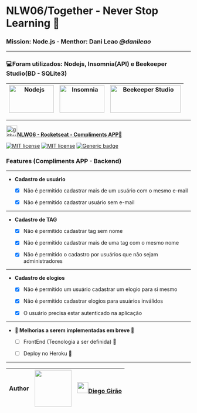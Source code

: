 # **NLW06/Together - Never Stop Learning 🚀**

### **Mission: Node.js - Menthor**: Dani Leao *@danileao*
---
### **💻Foram utilizados: Nodejs, Insomnia(API) e Beekeeper Studio(BD - SQLite3)**


<img src = "https://nodejs.org/static/images/logo.svg" title="Nodejs" width="122" height="75"> | <img src = "https://insomnia.rest/images/insomnia-logo.svg" title="Insomnia" width="122" height="75"> | <img src = "https://docs.beekeeperstudio.io/rails/active_storage/blobs/redirect/eyJfcmFpbHMiOnsibWVzc2FnZSI6IkJBaHBCZz09IiwiZXhwIjpudWxsLCJwdXIiOiJibG9iX2lkIn19--d8c86b0688f5a0ed4e61b8b24850b7b18cc29a09/bk-logo-full-white(1).svg" title="Beekeeper Studio" width="192" height="75">
---|---|---
---
[<img src = "https://github.githubassets.com/images/modules/logos_page/Octocat.png" title="github.com/Diego-Girao/NLW06" width="30">**NLW06 - Rocketseat - Compliments APP🚀**](https://github.com/Diego-Girao/NLW06)


[![MIT license](https://img.shields.io/badge/Language-TypeScript-blue.svg)](https://lbesson.mit-license.org/)
[![MIT license](https://img.shields.io/badge/License-MIT-blue.svg)](https://lbesson.mit-license.org/)
[![Generic badge](https://img.shields.io/badge/NWL06/Together-SUCCESS-<COLOR>.svg)](https://shields.io/)



### Features (Compliments APP - Backend)
---
- **Cadastro de usuário**

   - [x] Não é permitido cadastrar mais de um usuário com o mesmo e-mail
    
   - [x] Não é permitido cadastrar usuário sem e-mail
---

- **Cadastro de TAG**

   - [x] Não é permitido cadastrar tag sem nome

   - [x] Não é permitido cadastrar mais de uma tag com o mesmo nome

   - [x] Não é permitido o cadastro por usuários que não sejam administradores
---
- **Cadastro de elogios**

   - [X] Não é permitido um usuário cadastrar um elogio para si mesmo

   - [X] Não é permitido cadastrar elogios para usuários inválidos

   - [X] O usuário precisa estar autenticado na aplicação
---
- **🚧 Melhorias a serem implementadas em breve 🚧**

   - [ ] FrontEnd (Tecnologia a ser definida) 🚧

   - [ ] Deploy no Heroku 🚧

---


**Author** | <img src = "https://avatars.githubusercontent.com/u/70491871?v=4" width="100"> | [<img src = "https://github.githubassets.com/images/modules/logos_page/Octocat.png" width="30">**Diego Girão**](https://github.com/Diego-Girao)
----------|-----------|------




<!-- 
<img src = "https://i.ytimg.com/vi/ITd6G5p3u-c/maxresdefault_live.jpg" title="NLW06 - Rocketseat" width="300"> -->




